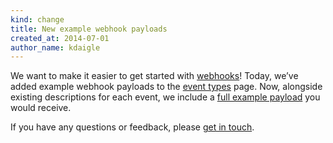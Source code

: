 ```yaml
---
kind: change
title: New example webhook payloads
created_at: 2014-07-01
author_name: kdaigle
---
```


We want to make it easier to get started with [webhooks][webhooks]! Today, we’ve added example webhook
payloads to the [event types][event-types] page. Now, alongside existing descriptions for each event,
we include a [full example payload][full-payload] you would receive.

If you have any questions or feedback, please [get in touch][get-in-touch].

[webhooks]: https://developer.github.com/changes/updated-webhooks
[event-types]: https://developer.github.com/v3/activity/events/types/
[full-payload]: https://developer.github.com/v3/activity/events/types/#issuesevent
[get-in-touch]: https://github.com/contact?form[subject]=Example+webhook+payloads
